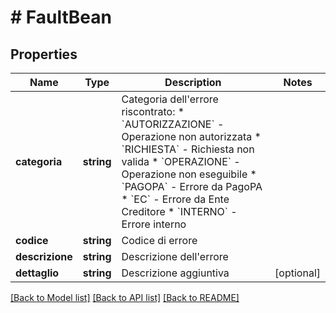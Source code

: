 # # FaultBean

## Properties

Name | Type | Description | Notes
------------ | ------------- | ------------- | -------------
**categoria** | **string** | Categoria dell&#39;errore riscontrato:  * &#x60;AUTORIZZAZIONE&#x60; - Operazione non autorizzata  * &#x60;RICHIESTA&#x60; - Richiesta non valida  * &#x60;OPERAZIONE&#x60; - Operazione non eseguibile  * &#x60;PAGOPA&#x60; - Errore da PagoPA  * &#x60;EC&#x60; - Errore da Ente Creditore  * &#x60;INTERNO&#x60; - Errore interno |
**codice** | **string** | Codice di errore |
**descrizione** | **string** | Descrizione dell&#39;errore |
**dettaglio** | **string** | Descrizione aggiuntiva | [optional]

[[Back to Model list]](../../README.md#models) [[Back to API list]](../../README.md#endpoints) [[Back to README]](../../README.md)
